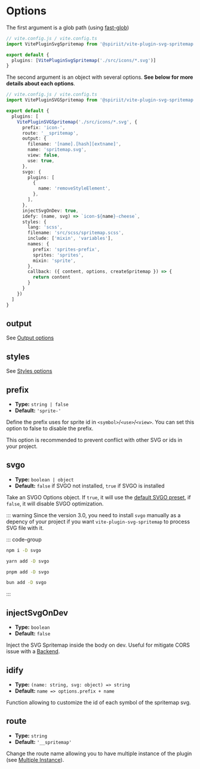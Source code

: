 # Options

The first argument is a glob path (using [fast-glob](https://github.com/mrmlnc/fast-glob))

```ts
// vite.config.js / vite.config.ts
import VitePluginSvgSpritemap from '@spiriit/vite-plugin-svg-spritemap'

export default {
  plugins: [VitePluginSvgSpritemap('./src/icons/*.svg')]
}
```

The second argument is an object with several options. **See below for more details about each options**.

```ts
// vite.config.js / vite.config.ts
import VitePluginSVGSpritemap from '@spiriit/vite-plugin-svg-spritemap'

export default {
  plugins: [
    VitePluginSVGSpritemap('./src/icons/*.svg', {
      prefix: 'icon-',
      route: '__spritemap',
      output: {
        filename: '[name].[hash][extname]',
        name: 'spritemap.svg',
        view: false,
        use: true,
      },
      svgo: {
        plugins: [
          {
            name: 'removeStyleElement',
          },
        ],
      },
      injectSvgOnDev: true,
      idefy: (name, svg) => `icon-${name}-cheese`,
      styles: {
        lang: 'scss',
        filename: 'src/scss/spritemap.scss',
        include: ['mixin', 'variables'],
        names: {
          prefix: 'sprites-prefix',
          sprites: 'sprites',
          mixin: 'sprite',
        },
        callback: ({ content, options, createSpritemap }) => {
          return content
        }
      }
    })
  ]
}
```

## output

See [Output options](/options/output)

## styles

See [Styles options](/options/styles)

## prefix

- **Type:** `string | false`
- **Default:** `'sprite-'`

Define the prefix uses for sprite id in `<symbol>`/`<use>`/`<view>`.
You can set this option to false to disable the prefix.

This option is recommended to prevent conflict with other SVG or ids in your project.

## svgo

- **Type:** `boolean | object`
- **Default:** `false` if SVGO not installed, `true` if SVGO is installed

Take an SVGO Options object.
If `true`, it will use the [default SVGO preset](https://github.com/svg/svgo#default-preset), if `false`, it will disable SVGO optimization.

::: warning
Since the version 3.0, you need to install `svgo` manually as a depency of your project if you want `vite-plugin-svg-spritemap` to process SVG file with it.

::: code-group

```bash [npm]
npm i -D svgo
```

```bash [Yarn]
yarn add -D svgo
```

```bash [pnpm]
pnpm add -D svgo
```

```bash [Bun]
bun add -D svgo
```
:::

## injectSvgOnDev

- **Type:** `boolean`
- **Default:** `false`

Inject the SVG Spritemap inside the body on dev. Useful for mitigate CORS issue with a [Backend](/guide/backend-integration).

## idify

- **Type:** `(name: string, svg: object) => string`
- **Default:** `name => options.prefix + name`

Function allowing to customize the id of each symbol of the spritemap svg.

## route

- **Type:** `string`
- **Default:** `'__spritemap'`

Change the route name allowing you to have multiple instance of the plugin (see [Multiple Instance](/guide/multiple-instance)).
